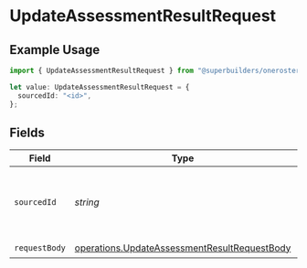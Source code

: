 # UpdateAssessmentResultRequest

## Example Usage

```typescript
import { UpdateAssessmentResultRequest } from "@superbuilders/oneroster/models/operations";

let value: UpdateAssessmentResultRequest = {
  sourcedId: "<id>",
};
```

## Fields

| Field                                                                                                        | Type                                                                                                         | Required                                                                                                     | Description                                                                                                  |
| ------------------------------------------------------------------------------------------------------------ | ------------------------------------------------------------------------------------------------------------ | ------------------------------------------------------------------------------------------------------------ | ------------------------------------------------------------------------------------------------------------ |
| `sourcedId`                                                                                                  | *string*                                                                                                     | :heavy_check_mark:                                                                                           | The sourcedId of the assessment result to update                                                             |
| `requestBody`                                                                                                | [operations.UpdateAssessmentResultRequestBody](../../models/operations/updateassessmentresultrequestbody.md) | :heavy_check_mark:                                                                                           | N/A                                                                                                          |